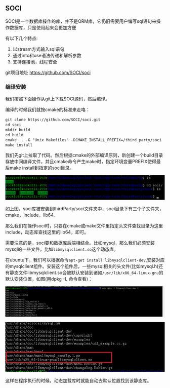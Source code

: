 ## SOCI
SOCI是一个数据库操作的库，并不是ORM库，它仍旧需要用户编写sql语句来操作数据库，只是使用起来会更加方便

有以下几个特点:


1. 以stream方式输入sql语句
2. 通过into和use语法传递和解析参数
3. 支持连接池，线程安全

git项目地址 https://github.com/SOCI/soci

### 编译安装
我们按照下面操作从git上下载SOCI源码，然后编译。

编译的时候我们就按cmake的标准来走咯：

```
git clone https://github.com/SOCI/soci.git
cd soci
mkdir build
cd build
cmake .. -G "Unix Makefiles" -DCMAKE_INSTALL_PREFIX=/third_party/soci
make install
```

我们先git上拉取了代码。然后根据cmake的外部编译原则，新创建一个build目录存放中间编译文件，并且cmake命令产生make时，指定环境变量PREFIX使得最后make install到指定的soci目录。

![](image/soci0.png)

如上图，soci库被安装到thirdParty/soci文件夹中，soci目录下有三个子文件夹，cmake，include，lib64.

那么我们在操作soci时，只要在cmake或make文件里指定头文件查找目录为这里include，动态库查找这里的lib64，即可。

需要注意的是，soci要和数据库后端相结合。比如mysql，那么我们必须安装mysql的一些文件，比如`libmysqlclient.so`这个动态库。

在ubuntu下，我们可以根据命令`apt-get install libmysqlclient-dev`,安装对应的mysqlclient组件。安装这个组件后，一些mysql相关的头文件(比如mysql.h)还有静态文件libmysqlclient.so会被默认安装到诸如`/usr/lib/x86_64-linux-gnu`的默认安装位置，如图(用dpkg -L 命令查看)：

![](image/soci1.png)

![](image/soci2.png)

这样在程序执行的时候，动态加载库时就能自动去默认位置找到该静态库。
